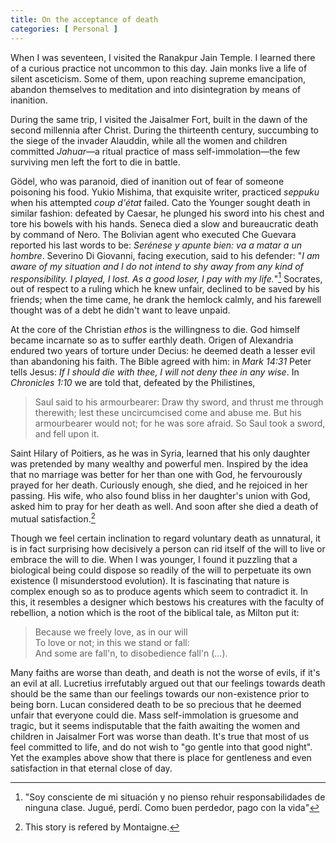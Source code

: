 ```yaml
---
title: On the acceptance of death
categories: [ Personal ]
---
```



When I was seventeen, I visited the Ranakpur Jain Temple. I learned there of a
curious practice not uncommon to this day. Jain monks live a life of silent
asceticism. Some of them, upon reaching supreme emancipation, abandon
themselves to meditation and into disintegration by means of inanition.

During the same trip, I visited the Jaisalmer Fort, built in the dawn of
the second millennia after Christ. During the thirteenth century,
succumbing to the siege of the invader Alauddin, while all the
women and children committed *Jahuar*—a ritual practice of mass
self-immolation—the few surviving men left the fort to die in battle.

Gödel, who was paranoid, died of inanition out of fear of someone poisoning his
food. Yukio Mishima, that exquisite writer, practiced *seppuku* when his
attempted *coup d'état* failed. Cato the Younger sought death in similar
fashion: defeated by Caesar, he plunged his sword into his chest and tore his
bowels with his hands. Seneca died a slow and bureaucratic death by command of
Nero. The Bolivian agent who executed Che Guevara reported his last words to
be: *Serénese y apunte bien: va a matar a un hombre*. Severino Di Giovanni,
facing execution, said to his defender: "*I am aware of my situation and I do not
intend to shy away from any kind of responsibility. I played, I lost. As a good
loser, I pay with my life.*"[^1] Socrates, out of respect to a ruling which he
knew unfair, declined to be saved by his friends; when the time came, he drank
the hemlock calmly, and his farewell thought was of a debt he didn't want to
leave unpaid. 

At the core of the Christian *ethos* is the willingness to die. God himself
became incarnate so as to suffer earthly death. Origen of Alexandria endured
two years of torture under Decius: he deemed death a lesser evil than
abandoning his faith. The Bible agreed with him: in *Mark 14:31* Peter tells
Jesus: *If I should die with thee, I will not deny thee in any wise*. In
*Chronicles 1:10* we are told that, defeated by the Philistines, 

> Saul said to his armourbearer: Draw thy sword, and thrust me through
> therewith; lest these uncircumcised come and abuse me. But his armourbearer
> would not; for he was sore afraid. So Saul took a sword, and fell upon it.

Saint Hilary of Poitiers, as he was in Syria, learned that his only daughter
was pretended by many wealthy and powerful men. Inspired by the idea that no
marriage was better for her than one with God, he fervourously prayed for her
death. Curiously enough, she died, and he rejoiced in her passing. His wife,
who also found bliss in her daughter's union with God, asked him to pray for
her death as well. And soon after she died a death of mutual satisfaction.[^2]

Though we feel certain inclination to regard voluntary death as unnatural, it
is in fact surprising how decisively a person can rid itself of the will to
live or embrace the will to die. When I was younger, I found it puzzling that a
biological being could dispose so readily of the will to perpetuate its own
existence (I misunderstood evolution). It is fascinating that nature is complex
enough so as to produce agents which seem to contradict it. In this, it
resembles a designer which bestows his creatures with the faculty of rebellion,
a notion which is the root of the biblical tale, as Milton put it:

> Because we freely love, as in our will<br>
> To love or not; in this we stand or fall:<br>
> And some are fall'n, to disobedience fall'n (...).

Many faiths are worse than death, and death is not the worse of evils, if it's
an evil at all. Lucretius irrefutably argued out that our feelings towards
death should be the same than our feelings towards our non-existence prior to
being born. Lucan considered death to be so precious that he deemed unfair that
everyone could die. Mass self-immolation is gruesome and tragic, but it seems
indisputable that the faith awaiting the women and children in Jaisalmer Fort
was worse than death. It's true that most of us feel committed to life, and do
not wish to "go gentle into that good night". Yet the examples above show that
there is place for gentleness and even satisfaction in that eternal close of
day.



[^1]: "Soy consciente de mi situación y no pienso rehuir
    responsabilidades de ninguna clase. Jugué, perdí. Como buen perdedor, pago
con la vida"
[^2]: This story is refered by Montaigne.














